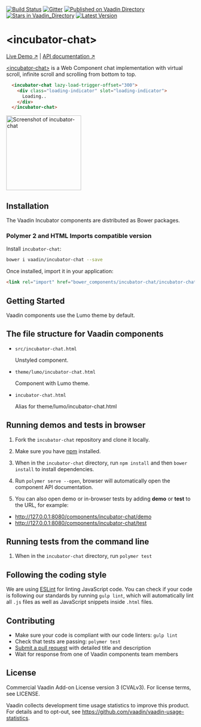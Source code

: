 [![Build Status](https://travis-ci.org/vaadin/incubator-chat.svg?branch=master)](https://travis-ci.org/vaadin/incubator-chat)
[![Gitter](https://badges.gitter.im/Join%20Chat.svg)](https://gitter.im/vaadin/web-components?utm_source=badge&utm_medium=badge&utm_campaign=pr-badge)
[![Published on Vaadin  Directory](https://img.shields.io/badge/Vaadin%20Directory-published-00b4f0.svg)](https://vaadin.com/directory/component/vaadinincubator-chat)
[![Stars in Vaadin_Directory](https://img.shields.io/vaadin-directory/stars/vaadinincubator-chat.svg)](https://vaadin.com/directory/component/vaadinincubator-chat)
[![Latest Version](https://img.shields.io/vaadin-directory/v/vaadinincubator-chat.svg)](https://vaadin.com/directory/component/vaadinincubator-chat)

# &lt;incubator-chat&gt;

[Live Demo ↗](http://incubator.app.fi/incubator-chat-demo)
|
[API documentation ↗](https://vaadin.com/directory/component/vaadinincubator-chat)


[&lt;incubator-chat&gt;](https://vaadin.com/directory/component/vaadinincubator-chat) is a Web Component chat implementation with virtual scroll, infinite scroll and scrolling from bottom to top.

```html
  <incubator-chat lazy-load-trigger-offset="300">
    <div class="loading-indicator" slot="loading-indicator">
      Loading..
    </div>
  </incubator-chat>
```

[<img src="https://raw.githubusercontent.com/vaadin/incubator-chat/master/screenshot.png" width="200" alt="Screenshot of incubator-chat">](https://vaadin.com/directory/component/vaadinincubator-chat)


## Installation

The Vaadin Incubator components are distributed as Bower packages.

### Polymer 2 and HTML Imports compatible version

Install `incubator-chat`:

```sh
bower i vaadin/incubator-chat --save
```

Once installed, import it in your application:

```html
<link rel="import" href="bower_components/incubator-chat/incubator-chat.html">
```

## Getting Started

Vaadin components use the Lumo theme by default.

## The file structure for Vaadin components

- `src/incubator-chat.html`

  Unstyled component.

- `theme/lumo/incubator-chat.html`

  Component with Lumo theme.

- `incubator-chat.html`

  Alias for theme/lumo/incubator-chat.html


## Running demos and tests in browser

1. Fork the `incubator-chat` repository and clone it locally.

1. Make sure you have [npm](https://www.npmjs.com/) installed.

1. When in the `incubator-chat` directory, run `npm install` and then `bower install` to install dependencies.

1. Run `polymer serve --open`, browser will automatically open the component API documentation.

1. You can also open demo or in-browser tests by adding **demo** or **test** to the URL, for example:

  - http://127.0.0.1:8080/components/incubator-chat/demo
  - http://127.0.0.1:8080/components/incubator-chat/test


## Running tests from the command line

1. When in the `incubator-chat` directory, run `polymer test`


## Following the coding style

We are using [ESLint](http://eslint.org/) for linting JavaScript code. You can check if your code is following our standards by running `gulp lint`, which will automatically lint all `.js` files as well as JavaScript snippets inside `.html` files.


## Contributing

  - Make sure your code is compliant with our code linters: `gulp lint`
  - Check that tests are passing: `polymer test`
  - [Submit a pull request](https://www.digitalocean.com/community/tutorials/how-to-create-a-pull-request-on-github) with detailed title and description
  - Wait for response from one of Vaadin components team members


## License

Commercial Vaadin Add-on License version 3 (CVALv3). For license terms, see LICENSE.

Vaadin collects development time usage statistics to improve this product. For details and to opt-out, see https://github.com/vaadin/vaadin-usage-statistics.
